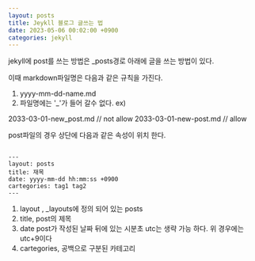 ```yaml
---
layout: posts
title: Jeykll 블로그 글쓰는 법 
date: 2023-05-06 00:02:00 +0900
categories: jekyll
---
```


jekyll에 post를 쓰는 방법은 _posts경로 아래에 글을 쓰는 방법이 있다.

이때 markdown파일명은 다음과 같은 규칙을 가진다.

1. yyyy-mm-dd-name.md 
2. 파일명에는 '_'가 들어 갈수 없다.
  ex) 

  2033-03-01-new_post.md // not allow
  2033-03-01-new-post.md // allow


post파일의 경우 상단에 다음과 같은 속성이 위치 한다.
```

---
layout: posts
title: 재목
date: yyyy-mm-dd hh:mm:ss +0900
cartegories: tag1 tag2
---

````

1. layout , _layouts에 정의 되어 있는 posts
2. title, post의 제목
3. date post가 작성된 날짜 뒤에 있는 시분초 utc는 생략 가능 하다. 위 경우에는 utc+9이다
4. cartegories, 공백으로 구분된 카테고리 
